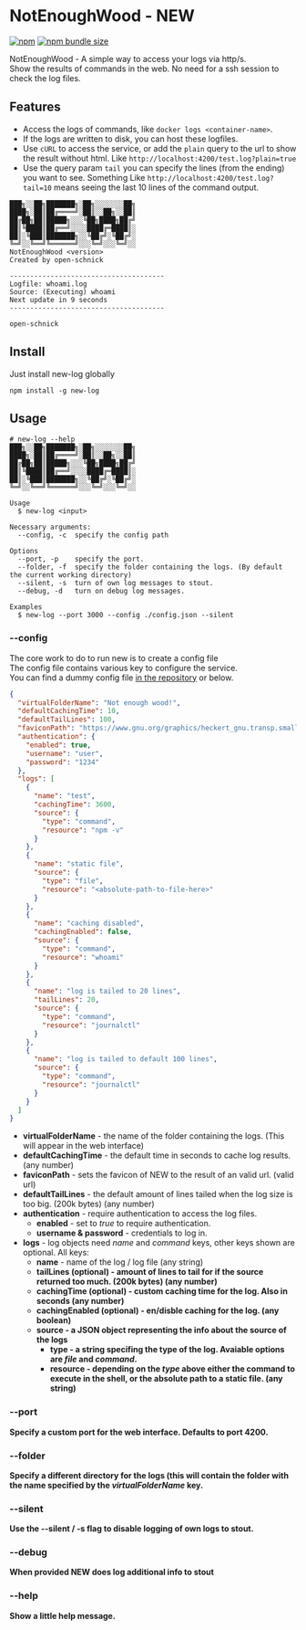 # NotEnoughWood - NEW

[![npm](https://img.shields.io/npm/v/new-log?label=version&logo=npm)](https://www.npmjs.com/package/new-log)
[![npm bundle size](https://img.shields.io/bundlephobia/min/new-log?logo=npm)](https://bundlephobia.com/result?p=new-log)

NotEnoughWood - A simple way to access your logs via http/s.  
Show the results of commands in the web. No need for a ssh session to check the log files.

## Features

- Access the logs of commands, like `docker logs <container-name>`.
- If the logs are written to disk, you can host these logfiles.
- Use `cURL` to access the service, or add the `plain` query to the url to show the result without html. Like `http://localhost:4200/test.log?plain=true`
- Use the query param `tail` you can specify the lines (from the ending) you want to see. Something Like `http://localhost:4200/test.log?tail=10` means seeing the last 10 lines of the command output.

```shell script
███╗░░██╗███████╗░██╗░░░░░░░██╗
████╗░██║██╔════╝░██║░░██╗░░██║
██╔██╗██║█████╗░░░╚██╗████╗██╔╝
██║╚████║██╔══╝░░░░████╔═████║░
██║░╚███║███████╗░░╚██╔╝░╚██╔╝░
╚═╝░░╚══╝╚══════╝░░░╚═╝░░░╚═╝░░
NotEnoughWood <version>
Created by open-schnick

--------------------------------------
Logfile: whoami.log
Source: (Executing) whoami
Next update in 9 seconds
--------------------------------------

open-schnick
```

## Install

Just install new-log globally

```shell script
npm install -g new-log
```

## Usage

```shell script
# new-log --help
███╗░░██╗███████╗░██╗░░░░░░░██╗
████╗░██║██╔════╝░██║░░██╗░░██║
██╔██╗██║█████╗░░░╚██╗████╗██╔╝
██║╚████║██╔══╝░░░░████╔═████║░
██║░╚███║███████╗░░╚██╔╝░╚██╔╝░
╚═╝░░╚══╝╚══════╝░░░╚═╝░░░╚═╝░░

Usage
  $ new-log <input>

Necessary arguments:
  --config, -c  specify the config path

Options
  --port, -p    specify the port.
  --folder, -f  specify the folder containing the logs. (By default the current working directory)
  --silent, -s  turn of own log messages to stout.
  --debug, -d   turn on debug log messages.

Examples
  $ new-log --port 3000 --config ./config.json --silent
```

### --config

The core work to do to run new is to create a config file</br>
The config file contains various key to configure the service.</br>
You can find a dummy config file [in the repository](https://github.com/open-schnick/NotEnoughWood/blob/master/config.json) or below.

```json
{
  "virtualFolderName": "Not enough wood!",
  "defaultCachingTime": 10,
  "defaultTailLines": 100,
  "faviconPath": "https://www.gnu.org/graphics/heckert_gnu.transp.small.png",
  "authentication": {
    "enabled": true,
    "username": "user",
    "password": "1234"
  },
  "logs": [
    {
      "name": "test",
      "cachingTime": 3600,
      "source": {
        "type": "command",
        "resource": "npm -v"
      }
    },
    {
      "name": "static file",
      "source": {
        "type": "file",
        "resource": "<absolute-path-to-file-here>"
      }
    },
    {
      "name": "caching disabled",
      "cachingEnabled": false,
      "source": {
        "type": "command",
        "resource": "whoami"
      }
    },
    {
      "name": "log is tailed to 20 lines",
      "tailLines": 20,
      "source": {
        "type": "command",
        "resource": "journalctl"
      }
    },
    {
      "name": "log is tailed to default 100 lines",
      "source": {
        "type": "command",
        "resource": "journalctl"
      }
    }
  ]
}
```

- <b>virtualFolderName</b> - the name of the folder containing the logs. (This will appear in the web interface)
- <b>defaultCachingTime</b> - the default time in seconds to cache log results. (any number)
- <b>faviconPath</b> - sets the favicon of NEW to the result of an valid url. (valid url)
- <b>defaultTailLines</b> - the default amount of lines tailed when the log size is too big. (200k bytes) (any number)
- <b>authentication</b> - require authentication to access the log files.
  - <b>enabled</b> - set to <i>true</i> to require authentication.
  - <b>username & password</b> - credentials to log in.
- <b>logs</b> - log objects need <i>name</i> and <i>command</i> keys, other keys shown are optional. All keys:
  - <b>name</b> - name of the log / log file (any string)
  - <b>tailLines<b> (optional) - amount of lines to tail for if the source returned too much. (200k bytes) (any number)
  - <b>cachingTime</b> (optional) - custom caching time for the log. Also in seconds (any number)
  - <b>cachingEnabled</b> (optional) - en/disble caching for the log. (any boolean)
  - <b>source</b> - a JSON object representing the info about the source of the logs
    - <b>type</b> - a string specifing the type of the log. Avaiable options are <em>file</em> and <em>command</em>.
    - <b>resource</b> - depending on the <em>type</em> above either the command to execute in the shell, or the absolute path to a static file. (any string)

### --port

Specify a custom port for the web interface. Defaults to port 4200.

### --folder

Specify a different directory for the logs (this will contain the folder with the name specified by the <i>virtualFolderName</i> key.

### --silent

Use the --silent / -s flag to disable logging of own logs to stout.

### --debug

When provided NEW does log additional info to stout

### --help

Show a little help message.
